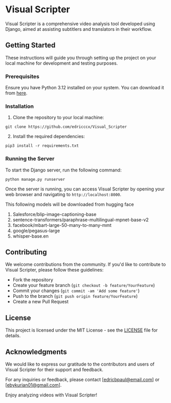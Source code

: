 # Visual Scripter

Visual Scripter is a comprehensive video analysis tool developed using Django, aimed at assisting subtitlers and translators in their workflow.

## Getting Started

These instructions will guide you through setting up the project on your local machine for development and testing purposes.

### Prerequisites

Ensure you have Python 3.12 installed on your system. You can download it from [here](https://www.python.org/downloads/).

### Installation

1. Clone the repository to your local machine:

```
git clone https://github.com/edricccx/Visual_Scripter
```

2. Install the required dependencies:
```
pip3 install -r requirements.txt
```


### Running the Server

To start the Django server, run the following command:

```
python manage.py runserver
```


Once the server is running, you can access Visual Scripter by opening your web browser and navigating to `http://localhost:8000`.

This following models will be downloaded from hugging face
1. Salesforce/blip-image-captioning-base
2. sentence-transformers/paraphrase-multilingual-mpnet-base-v2
3. facebook/mbart-large-50-many-to-many-mmt
4. google/pegasus-large
5. whisper-base.en

## Contributing

We welcome contributions from the community. If you'd like to contribute to Visual Scripter, please follow these guidelines:
- Fork the repository
- Create your feature branch (`git checkout -b feature/YourFeature`)
- Commit your changes (`git commit -am 'Add some feature'`)
- Push to the branch (`git push origin feature/YourFeature`)
- Create a new Pull Request

## License

This project is licensed under the MIT License - see the [LICENSE](LICENSE) file for details.

## Acknowledgments

We would like to express our gratitude to the contributors and users of Visual Scripter for their support and feedback.

For any inquiries or feedback, please contact [edricbpaul@email.com] or [ebykurian01@gmail.com].

Enjoy analyzing videos with Visual Scripter!

